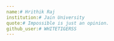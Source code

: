 ```yaml
---
name:# Hrithik Raj
institution:# Jain University
quote:# Impossible is just an opinion.
github_user:# WHITETIGERSS
---
```


